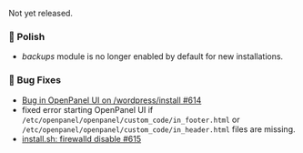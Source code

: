 Not yet released.

### 💅 Polish
- *backups* module is no longer enabled by default for new installations.

### 🐛 Bug Fixes
- [Bug in OpenPanel UI on /wordpress/install #614](https://github.com/stefanpejcic/OpenPanel/issues/614)
- fixed error starting OpenPanel UI if `/etc/openpanel/openpanel/custom_code/in_footer.html` or `/etc/openpanel/openpanel/custom_code/in_header.html` files are missing.
- [install.sh: firewalld disable #615](https://github.com/stefanpejcic/OpenPanel/issues/615)
